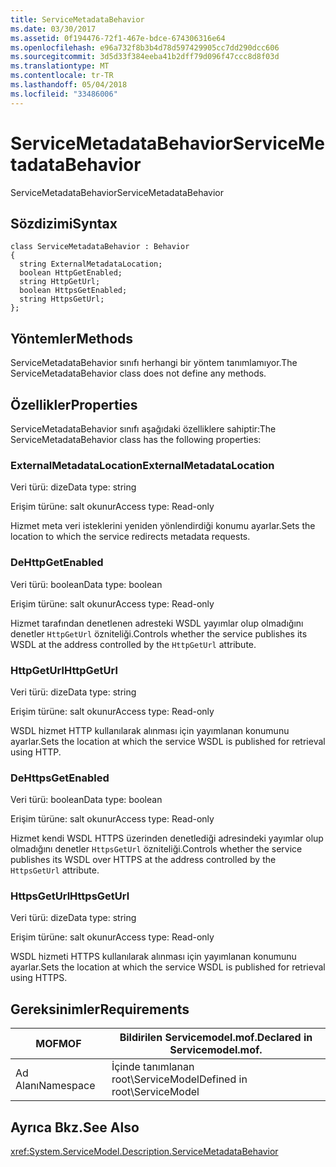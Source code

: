 ```yaml
---
title: ServiceMetadataBehavior
ms.date: 03/30/2017
ms.assetid: 0f194476-72f1-467e-bdce-674306316e64
ms.openlocfilehash: e96a732f8b3b4d78d597429905cc7dd290dcc606
ms.sourcegitcommit: 3d5d33f384eeba41b2dff79d096f47ccc8d8f03d
ms.translationtype: MT
ms.contentlocale: tr-TR
ms.lasthandoff: 05/04/2018
ms.locfileid: "33486006"
---
```

# <a name="servicemetadatabehavior"></a><span data-ttu-id="d5737-102">ServiceMetadataBehavior</span><span class="sxs-lookup"><span data-stu-id="d5737-102">ServiceMetadataBehavior</span></span>
<span data-ttu-id="d5737-103">ServiceMetadataBehavior</span><span class="sxs-lookup"><span data-stu-id="d5737-103">ServiceMetadataBehavior</span></span>  
  
## <a name="syntax"></a><span data-ttu-id="d5737-104">Sözdizimi</span><span class="sxs-lookup"><span data-stu-id="d5737-104">Syntax</span></span>  
  
```  
class ServiceMetadataBehavior : Behavior  
{  
  string ExternalMetadataLocation;  
  boolean HttpGetEnabled;  
  string HttpGetUrl;  
  boolean HttpsGetEnabled;  
  string HttpsGetUrl;  
};  
```  
  
## <a name="methods"></a><span data-ttu-id="d5737-105">Yöntemler</span><span class="sxs-lookup"><span data-stu-id="d5737-105">Methods</span></span>  
 <span data-ttu-id="d5737-106">ServiceMetadataBehavior sınıfı herhangi bir yöntem tanımlamıyor.</span><span class="sxs-lookup"><span data-stu-id="d5737-106">The ServiceMetadataBehavior class does not define any methods.</span></span>  
  
## <a name="properties"></a><span data-ttu-id="d5737-107">Özellikler</span><span class="sxs-lookup"><span data-stu-id="d5737-107">Properties</span></span>  
 <span data-ttu-id="d5737-108">ServiceMetadataBehavior sınıfı aşağıdaki özelliklere sahiptir:</span><span class="sxs-lookup"><span data-stu-id="d5737-108">The ServiceMetadataBehavior class has the following properties:</span></span>  
  
### <a name="externalmetadatalocation"></a><span data-ttu-id="d5737-109">ExternalMetadataLocation</span><span class="sxs-lookup"><span data-stu-id="d5737-109">ExternalMetadataLocation</span></span>  
 <span data-ttu-id="d5737-110">Veri türü: dize</span><span class="sxs-lookup"><span data-stu-id="d5737-110">Data type: string</span></span>  
  
 <span data-ttu-id="d5737-111">Erişim türüne: salt okunur</span><span class="sxs-lookup"><span data-stu-id="d5737-111">Access type: Read-only</span></span>  
  
 <span data-ttu-id="d5737-112">Hizmet meta veri isteklerini yeniden yönlendirdiği konumu ayarlar.</span><span class="sxs-lookup"><span data-stu-id="d5737-112">Sets the location to which the service redirects metadata requests.</span></span>  
  
### <a name="httpgetenabled"></a><span data-ttu-id="d5737-113">De</span><span class="sxs-lookup"><span data-stu-id="d5737-113">HttpGetEnabled</span></span>  
 <span data-ttu-id="d5737-114">Veri türü: boolean</span><span class="sxs-lookup"><span data-stu-id="d5737-114">Data type: boolean</span></span>  
  
 <span data-ttu-id="d5737-115">Erişim türüne: salt okunur</span><span class="sxs-lookup"><span data-stu-id="d5737-115">Access type: Read-only</span></span>  
  
 <span data-ttu-id="d5737-116">Hizmet tarafından denetlenen adresteki WSDL yayımlar olup olmadığını denetler `HttpGetUrl` özniteliği.</span><span class="sxs-lookup"><span data-stu-id="d5737-116">Controls whether the service publishes its WSDL at the address controlled by the `HttpGetUrl` attribute.</span></span>  
  
### <a name="httpgeturl"></a><span data-ttu-id="d5737-117">HttpGetUrl</span><span class="sxs-lookup"><span data-stu-id="d5737-117">HttpGetUrl</span></span>  
 <span data-ttu-id="d5737-118">Veri türü: dize</span><span class="sxs-lookup"><span data-stu-id="d5737-118">Data type: string</span></span>  
  
 <span data-ttu-id="d5737-119">Erişim türüne: salt okunur</span><span class="sxs-lookup"><span data-stu-id="d5737-119">Access type: Read-only</span></span>  
  
 <span data-ttu-id="d5737-120">WSDL hizmet HTTP kullanılarak alınması için yayımlanan konumunu ayarlar.</span><span class="sxs-lookup"><span data-stu-id="d5737-120">Sets the location at which the service WSDL is published for retrieval using HTTP.</span></span>  
  
### <a name="httpsgetenabled"></a><span data-ttu-id="d5737-121">De</span><span class="sxs-lookup"><span data-stu-id="d5737-121">HttpsGetEnabled</span></span>  
 <span data-ttu-id="d5737-122">Veri türü: boolean</span><span class="sxs-lookup"><span data-stu-id="d5737-122">Data type: boolean</span></span>  
  
 <span data-ttu-id="d5737-123">Erişim türüne: salt okunur</span><span class="sxs-lookup"><span data-stu-id="d5737-123">Access type: Read-only</span></span>  
  
 <span data-ttu-id="d5737-124">Hizmet kendi WSDL HTTPS üzerinden denetlediği adresindeki yayımlar olup olmadığını denetler `HttpsGetUrl` özniteliği.</span><span class="sxs-lookup"><span data-stu-id="d5737-124">Controls whether the service publishes its WSDL over HTTPS at the address controlled by the `HttpsGetUrl` attribute.</span></span>  
  
### <a name="httpsgeturl"></a><span data-ttu-id="d5737-125">HttpsGetUrl</span><span class="sxs-lookup"><span data-stu-id="d5737-125">HttpsGetUrl</span></span>  
 <span data-ttu-id="d5737-126">Veri türü: dize</span><span class="sxs-lookup"><span data-stu-id="d5737-126">Data type: string</span></span>  
  
 <span data-ttu-id="d5737-127">Erişim türüne: salt okunur</span><span class="sxs-lookup"><span data-stu-id="d5737-127">Access type: Read-only</span></span>  
  
 <span data-ttu-id="d5737-128">WSDL hizmeti HTTPS kullanılarak alınması için yayımlanan konumunu ayarlar.</span><span class="sxs-lookup"><span data-stu-id="d5737-128">Sets the location at which the service WSDL is published for retrieval using HTTPS.</span></span>  
  
## <a name="requirements"></a><span data-ttu-id="d5737-129">Gereksinimler</span><span class="sxs-lookup"><span data-stu-id="d5737-129">Requirements</span></span>  
  
|<span data-ttu-id="d5737-130">MOF</span><span class="sxs-lookup"><span data-stu-id="d5737-130">MOF</span></span>|<span data-ttu-id="d5737-131">Bildirilen Servicemodel.mof.</span><span class="sxs-lookup"><span data-stu-id="d5737-131">Declared in Servicemodel.mof.</span></span>|  
|---------|-----------------------------------|  
|<span data-ttu-id="d5737-132">Ad Alanı</span><span class="sxs-lookup"><span data-stu-id="d5737-132">Namespace</span></span>|<span data-ttu-id="d5737-133">İçinde tanımlanan root\ServiceModel</span><span class="sxs-lookup"><span data-stu-id="d5737-133">Defined in root\ServiceModel</span></span>|  
  
## <a name="see-also"></a><span data-ttu-id="d5737-134">Ayrıca Bkz.</span><span class="sxs-lookup"><span data-stu-id="d5737-134">See Also</span></span>  
 <xref:System.ServiceModel.Description.ServiceMetadataBehavior>
